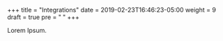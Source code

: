 +++
title = "Integrations"
date = 2019-02-23T16:46:23-05:00
weight = 9
draft = true
pre = "<b> </b>"
+++



Lorem Ipsum.
